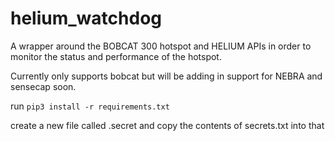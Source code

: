 # helium_watchdog
A wrapper around the BOBCAT 300 hotspot and HELIUM APIs in order to monitor the status and performance of the hotspot.

Currently only supports bobcat but will be adding in support for NEBRA and sensecap soon.

run `pip3 install -r requirements.txt`


create a new file called .secret and copy the contents of secrets.txt into that
